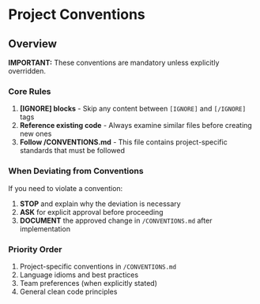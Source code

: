 # Project Conventions

## Overview

**IMPORTANT:** These conventions are mandatory unless explicitly overridden.

### Core Rules

1. **[IGNORE] blocks** - Skip any content between `[IGNORE]` and `[/IGNORE]` tags
2. **Reference existing code** - Always examine similar files before creating new ones
3. **Follow /CONVENTIONS.md** - This file contains project-specific standards that must be followed

### When Deviating from Conventions

If you need to violate a convention:

1. **STOP** and explain why the deviation is necessary
2. **ASK** for explicit approval before proceeding
3. **DOCUMENT** the approved change in `/CONVENTIONS.md` after implementation

### Priority Order

1. Project-specific conventions in `/CONVENTIONS.md`
2. Language idioms and best practices
3. Team preferences (when explicitly stated)
4. General clean code principles
